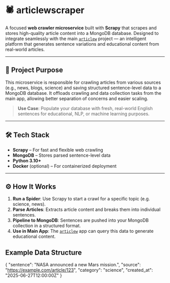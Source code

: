 # 🕷️ articlewscraper

A focused **web crawler microservice** built with **Scrapy** that scrapes and stores high-quality article content into a MongoDB database. Designed to integrate seamlessly with the main [`articlew`](https://github.com/kaya70875/articlew) project — an intelligent platform that generates sentence variations and educational content from real-world articles.

---

## 🚀 Project Purpose

This microservice is responsible for crawling articles from various sources (e.g., news, blogs, science) and saving structured sentence-level data to a MongoDB database. It offloads crawling and data collection tasks from the main app, allowing better separation of concerns and easier scaling.

> **Use Case**: Populate your database with fresh, real-world English sentences for educational, NLP, or machine learning purposes.

---

## 🛠️ Tech Stack

- **Scrapy** – For fast and flexible web crawling
- **MongoDB** – Stores parsed sentence-level data
- **Python 3.10+**
- **Docker** (optional) – For containerized deployment

---

## ⚙️ How It Works

1. **Run a Spider**: Use Scrapy to start a crawl for a specific topic (e.g. science, news).
2. **Parse Articles**: Extracts article content and breaks them into individual sentences.
3. **Pipeline to MongoDB**: Sentences are pushed into your MongoDB collection in a structured format.
4. **Use in Main App**: The [`articlew`](https://github.com/kaya70875/articlew) app can query this data to generate educational content.

## Example Data Structure

{
  "sentence": "NASA announced a new Mars mission.",
  "source": "https://example.com/article/123",
  "category": "science",
  "created_at": "2025-06-27T12:00:00Z"
}
